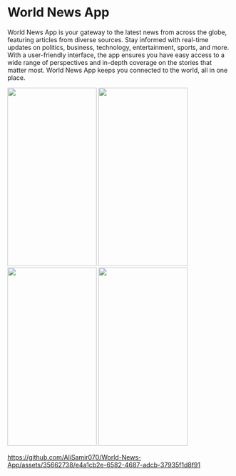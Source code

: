 # World News App

World News App is your gateway to the latest news from across the globe, featuring articles from diverse sources. Stay informed with real-time updates on politics, business, technology, entertainment, sports, and more. With a user-friendly interface, the app ensures you have easy access to a wide range of perspectives and in-depth coverage on the stories that matter most. World News App keeps you connected to the world, all in one place.


<img src="https://github.com/AliSamir070/World-News-App/assets/35662738/b1135d03-fc32-40b7-b046-25e359a2e8a8" width="200" height="400" />
<img src="https://github.com/AliSamir070/World-News-App/assets/35662738/8c0ca7e4-dde0-4b40-8801-e48d505594fe" width="200" height="400" />
<img src="https://github.com/AliSamir070/World-News-App/assets/35662738/a5866cc3-007f-4b4b-b0c3-a5a608be8cb5" width="200" height="400" />
<img src="https://github.com/AliSamir070/World-News-App/assets/35662738/b0e5d987-2593-443d-80d4-cc27d5638e22" width="200" height="400" />



https://github.com/AliSamir070/World-News-App/assets/35662738/e4a1cb2e-6582-4687-adcb-37935f1d8f91

